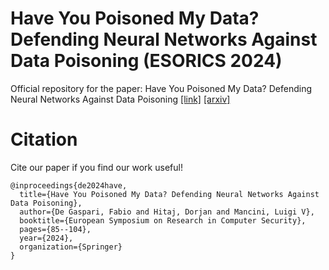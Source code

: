 # Have You Poisoned My Data? Defending Neural Networks Against Data Poisoning (ESORICS 2024)
Official repository for the paper: Have You Poisoned My Data? Defending Neural Networks Against Data Poisoning [[link]](https://link.springer.com/chapter/10.1007/978-3-031-70879-4_5) [[arxiv]](https://arxiv.org/abs/2403.13523)

# Citation
Cite our paper if you find our work useful!

```
@inproceedings{de2024have,
  title={Have You Poisoned My Data? Defending Neural Networks Against Data Poisoning},
  author={De Gaspari, Fabio and Hitaj, Dorjan and Mancini, Luigi V},
  booktitle={European Symposium on Research in Computer Security},
  pages={85--104},
  year={2024},
  organization={Springer}
}
```
